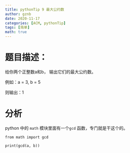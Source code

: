 ```yaml
---
title: pythonTip 9 最大公约数
author: gznb
date: 2020-11-17
categories: [ACM, pythonTip]
tags: [简单]
math: true
---
```


# 题目描述：
给你两个正整数a和b， 输出它们的最大公约数。

例如：a = 3, b = 5

则输出：1

# 分析

python 中的 `math` 模块里面有一个`gcd` 函数，专门就是干这个的。


```python3
from math import gcd

print(gcd(a, b))
```

